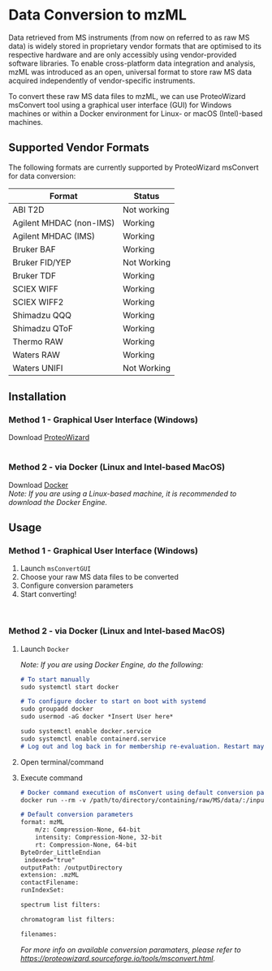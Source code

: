 # Data Conversion to mzML
Data retrieved from MS instruments (from now on referred to as raw MS data) is widely stored in proprietary vendor formats that are optimised to its respective hardware and are only accessibly using vendor-provided software libraries. To enable cross-platform data integration and analysis, mzML was introduced as an open, universal format to store raw MS data acquired independently of vendor-specific instruments.

To convert these raw MS data files to mzML, we can use ProteoWizard msConvert tool using a graphical user interface (GUI) for Windows machines or within a Docker environment for Linux- or macOS (Intel)-based machines. 

## Supported Vendor Formats
The following formats are currently supported by ProteoWizard msConvert for data conversion:

|Format                 |Status     |
|---                    |---        |
|ABI T2D                |Not working|
|Agilent MHDAC (non-IMS)|Working    |
|Agilent MHDAC (IMS)    |Working    |
|Bruker BAF             |Working    |
|Bruker FID/YEP         |Not Working|
|Bruker TDF             |Working    |
|SCIEX WIFF             |Working    |
|SCIEX WIFF2            |Working    |
|Shimadzu QQQ           |Working    |
|Shimadzu QToF          |Working    |
|Thermo RAW             |Working    |
|Waters RAW             |Working    |
|Waters UNIFI           |Not Working|

## Installation
### Method 1 - Graphical User Interface (Windows)
Download [ProteoWizard][pwiz-download]  
<br>

### Method 2 - via Docker (Linux and Intel-based MacOS)
Download [Docker][docker-url]  
*Note: If you are using a Linux-based machine, it is recommended to download the Docker Engine.*

## Usage
### Method 1 - Graphical User Interface (Windows)
1. Launch `msConvertGUI`
2. Choose your raw MS data files to be converted
3. Configure conversion parameters
4. Start converting!  
<br>

### Method 2 - via Docker (Linux and Intel-based MacOS)
1. Launch `Docker`

    *Note: If you are using Docker Engine, do the following:*
    ```md
    # To start manually
    sudo systemctl start docker

    # To configure docker to start on boot with systemd
    sudo groupadd docker
    sudo usermod -aG docker *Insert User here*

    sudo systemctl enable docker.service
    sudo systemctl enable containerd.service
    # Log out and log back in for membership re-evaluation. Restart may be required.
    ```

2. Open terminal/command
3. Execute command
    ```md
    # Docker command execution of msConvert using default conversion parameters
    docker run --rm -v /path/to/directory/containing/raw/MS/data/:/inputDirectory -v /path/to/output/directory/:/outputDirectory proteowizard/pwiz-skyline-i-agree-to-the-vendor-licenses wine msconvert /inputDirectory/*.* -o /outputDirectory

    # Default conversion parameters
    format: mzML
        m/z: Compression-None, 64-bit
        intensity: Compression-None, 32-bit
        rt: Compression-None, 64-bit
    ByteOrder_LittleEndian
     indexed="true"
    outputPath: /outputDirectory
    extension: .mzML
    contactFilename:
    runIndexSet:

    spectrum list filters:

    chromatogram list filters:

    filenames:
    ```
    *For more info on available conversion paramaters, please refer to https://proteowizard.sourceforge.io/tools/msconvert.html.*


[pwiz-download]: https://proteowizard.sourceforge.io/download.html
[docker-url]: https://docs.docker.com/engine/install/